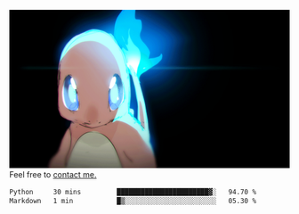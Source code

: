 [gif]: https://raw.githubusercontent.com/uysalserkan/uysalserkan/master/charmander-2.gif

![gif]
Feel free to [contact me.](mailto:uysalserkan08@gmail.com)
<!--
<div align="center">
<p>Profile Visitor Counter</p>
<img src="https://profile-counter.glitch.me/uysalserkan/count.svg" alt="hit counter" align="center">
</div>
-->
<!--START_SECTION:waka-->

```text
Python     30 mins         ███████████████████████▓░   94.70 %
Markdown   1 min           █▒░░░░░░░░░░░░░░░░░░░░░░░   05.30 %
```

<!--END_SECTION:waka-->

